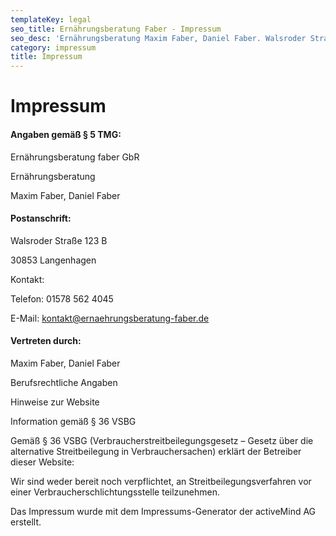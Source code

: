 ```yaml
---
templateKey: legal
seo_title: Ernährungsberatung Faber - Impressum
seo_desc: 'Ernährungsberatung Maxim Faber, Daniel Faber. Walsroder Straße 123 B'
category: impressum
title: Impressum
---
```

# Impressum

**<h4>Angaben gemäß § 5 TMG: </h4>**

Ernährungsberatung faber GbR

Ernährungsberatung

Maxim Faber, Daniel Faber

**<h4>Postanschrift: </h4>**

Walsroder Straße 123 B

30853 Langenhagen

Kontakt:

Telefon: 01578 562 4045

E-Mail: kontakt@ernaehrungsberatung-faber.de

**<h4> Vertreten durch: </h4>**

Maxim Faber, Daniel Faber

Berufsrechtliche Angaben

Hinweise zur Website

Information gemäß § 36 VSBG

Gemäß § 36 VSBG (Verbraucherstreitbeilegungsgesetz – Gesetz über die alternative Streitbeilegung in Verbrauchersachen) erklärt der Betreiber dieser Website:

Wir sind weder bereit noch verpflichtet, an Streitbeilegungsverfahren vor einer Verbraucherschlichtungsstelle teilzunehmen.

Das Impressum wurde mit dem Impressums-Generator der activeMind AG erstellt.
